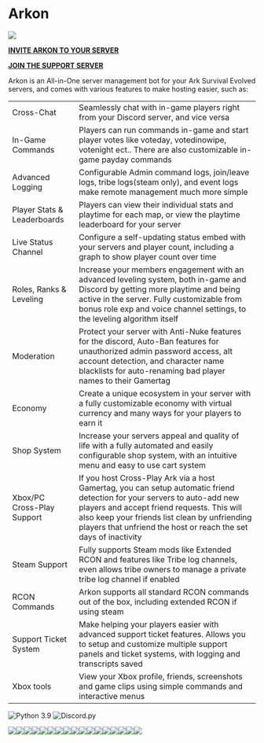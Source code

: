 # Arkon



![](screenshots/Capture.webp)

[**INVITE ARKON TO YOUR SERVER**](https://discord.com/api/oauth2/authorize?client_id=857070505294430218&permissions=2416307280&scope=applications.commands%20bot)

[**JOIN THE SUPPORT SERVER**](https://discord.gg/RaR3wR4MgY)

Arkon is an All-in-One server management bot for your Ark Survival Evolved servers, and comes with various features to make hosting easier, such as:


|                             |                                                                                                                                                                                                                                                                                             |
|-----------------------------|---------------------------------------------------------------------------------------------------------------------------------------------------------------------------------------------------------------------------------------------------------------------------------------------|
| Cross-Chat                  | Seamlessly chat with in-game players right from your Discord server, and vice versa                                                                                                                                                                                                         |
| In-Game Commands            | Players can run commands in-game and start player votes like voteday, votedinowipe, votenight ect.. There are also customizable in-game payday commands                                                                                                                                     |
| Advanced Logging            | Configurable Admin command logs, join/leave logs, tribe logs(steam only), and event logs make remote management much more simple                                                                                                                                                            |
| Player Stats & Leaderboards | Players can view their individual stats and playtime for each map, or view the playtime leaderboard for your server                                                                                                                                                                         |
| Live Status Channel         | Configure a self-updating status embed with your servers and player count, including a graph to show player count over time                                                                                                                                                                 |
| Roles, Ranks & Leveling     | Increase your members engagement with an advanced leveling system, both in-game and Discord by getting more playtime and being active in the server. Fully customizable from bonus role exp and voice channel settings, to the leveling algorithm itself                                    |
| Moderation                  | Protect your server with Anti-Nuke features for the discord, Auto-Ban features for unauthorized admin password access, alt account detection, and character name blacklists for auto-renaming bad player names to their Gamertag                                                            |
| Economy                     | Create a unique ecosystem in your server with a fully customizable economy with virtual currency and many ways for your players to earn it                                                                                                                                                  |
| Shop System                 | Increase your servers appeal and quality of life with a fully automated and easily configurable shop system, with an intuitive menu and easy to use cart system                                                                                                                             |
| Xbox/PC Cross-Play Support  | If you host Cross-Play Ark via a host Gamertag, you can setup automatic friend detection for your servers to auto-add new players and accept friend requests. This will also keep your friends list clean by unfriending players that unfriend the host or reach the set days of inactivity |
| Steam Support               | Fully supports Steam mods like Extended RCON and features like Tribe log channels, even allows tribe owners to manage a private tribe log channel if enabled                                                                                                                                |
| RCON Commands               | Arkon supports all standard RCON commands out of the box, including extended RCON if using steam                                                                                                                                                                                            |
| Support Ticket System       | Make helping your players easier with advanced support ticket features. Allows you to setup and customize multiple support panels and ticket systems, with logging and transcripts saved                                                                                                    |
| Xbox tools                  | View your Xbox profile, friends, screenshots and game clips using simple commands and interactive menus                                                                                                                                                                                     |



![Python 3.9](https://img.shields.io/badge/python-v3.9-blue?style=for-the-badge)
![Discord.py](https://img.shields.io/badge/discord-py-blue?style=for-the-badge)

![](screenshots/2nwls8mgy2m91.webp)![](screenshots/vdccf3kbouv71.webp)![](screenshots/oo3eqwaiz2m91.webp)![](screenshots/ug2sga6d03m91.webp)![](screenshots/feclfvfsz2m91.webp)![](screenshots/wfsc987cz2m91.webp)![](screenshots/3oc6yhfry2m91.webp)![](screenshots/ntr8gsnyz2m91.webp)![](screenshots/88qboruv13m91.webp)![](screenshots/sogbutduy2m91.webp)![](screenshots/sm5pzybx03m91.webp)![](screenshots/ccc4l09ny2m91.webp)![](screenshots/ppwdz9b7z2m91.webp)![](screenshots/wia5ln8oz2m91.webp)![](screenshots/0lmji5w2z2m91.webp)![](screenshots/lxmqp3auz2m91.webp)![](screenshots/fyfxyge303m91.webp)